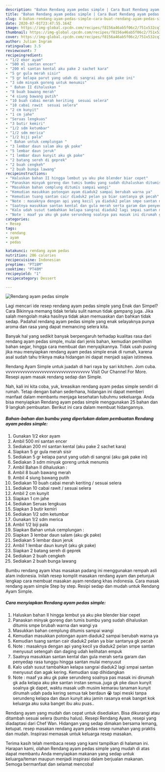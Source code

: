 ```yaml
---
description: "Bahan Rendang ayam pedas simple | Cara Buat Rendang ayam pedas simple Yang Sempurna"
title: "Bahan Rendang ayam pedas simple | Cara Buat Rendang ayam pedas simple Yang Sempurna"
slug: 4-bahan-rendang-ayam-pedas-simple-cara-buat-rendang-ayam-pedas-simple-yang-sempurna
date: 2020-07-01T23:47:55.164Z
image: https://img-global.cpcdn.com/recipes/f8156a46ab5f06c2/751x532cq70/rendang-ayam-pedas-simple-foto-resep-utama.jpg
thumbnail: https://img-global.cpcdn.com/recipes/f8156a46ab5f06c2/751x532cq70/rendang-ayam-pedas-simple-foto-resep-utama.jpg
cover: https://img-global.cpcdn.com/recipes/f8156a46ab5f06c2/751x532cq70/rendang-ayam-pedas-simple-foto-resep-utama.jpg
author: Julian Ingram
ratingvalue: 3.5
reviewcount: 7
recipeingredient:
- "1/2 ekor ayam"
- "500 ml santan encer"
- "200 ml santan kental aku pake 2 sachet kara"
- "5 gr gula merah sisir"
- "5 gr kelapa parut yang udah di sangrai aku gak pake ini"
- "3 sdm minyak goreng untuk menumis"
- " Bahan II dihaluskan "
- "8 buah bawang merah"
- "4 siung bawang putih"
- "10 buah cabai merah keriting  sesuai selera"
- "10 cabai rawit  sesuai selera"
- "2 cm kunyit"
- "1 cm jahe"
- "Seruas lengkuas"
- "3 butir kemiri"
- "1/2 sdm ketumbar"
- "1/2 sdm merica"
- "1/2 biji pala"
- " Bahan untuk cemplungan "
- "3 lembar daun salam aku gk pake"
- "5 lembar daun jeruk"
- "1 lembar daun kunyit aku gk pake"
- "2 batang sereh di geprek"
- "2 buah cengkeh"
- "2 buah bunga lawang"
recipeinstructions:
- "Haluskan bahan II hingga lembut ya aku pke blender biar cepet"
- "Panaskan minyak goreng dan tumis bumbu yang sudah dihaluskan ditumis smpe brubah warna dan wangi ya"
- "Masukkan bahan cemplung ditumis sampai wangi"
- "Kemudian masukkan potongan ayam diaduk2 sampai berubah warna ya"
- "Kemudian tuang santan cair diaduk2 pelan ya biar santanya gk pecah"
- "Note : masaknya dengan api yang kecil ya diaduk2 pelan smpe santan menyusut setengah dan daging udah kelihatan empuk"
- "Saatnya masukkan santan kental dan gula merah serta garam dan penyedap rasa tunggu hingga santan mulai menyusut"
- "Kalo udah susut tambahkan kelapa sangrai diaduk2 lagi smpai santan menyusut dan agak kering. Kemudian siap dihidangkan"
- "Note : maaf ya aku gk pake serundeng soalnya pas masak ini dirumah gk ada kelapa aku pke santan instan semua..juga gk pke daun kunyit soalnya gk dapet, waktu masak udh musim kemarau tanaman kunyit dirumah udah pada kering semua tak berdaun 😭 tapi meski tanpa serundeng kelapa dan daun kunyit aku jamin rasanya enak banget kok keluarga aku suka banget ibu aku puas.."
categories:
- Resep
tags:
- rendang
- ayam
- pedas

katakunci: rendang ayam pedas 
nutrition: 286 calories
recipecuisine: Indonesian
preptime: "PT18M"
cooktime: "PT48M"
recipeyield: "1"
recipecategory: Dessert

---
```



![Rendang ayam pedas simple](https://img-global.cpcdn.com/recipes/f8156a46ab5f06c2/751x532cq70/rendang-ayam-pedas-simple-foto-resep-utama.jpg)

Lagi mencari ide resep rendang ayam pedas simple yang Enak dan Simpel? Cara Bikinnya memang tidak terlalu sulit namun tidak gampang juga. Jika salah mengolah maka hasilnya tidak akan memuaskan dan bahkan tidak sedap. Padahal rendang ayam pedas simple yang enak selayaknya punya aroma dan rasa yang dapat memancing selera kita.

Banyak hal yang sedikit banyak berpengaruh terhadap kualitas rasa dari rendang ayam pedas simple, mulai dari jenis bahan, kemudian pemilihan bahan segar, hingga cara membuat dan menyajikannya. Tidak usah pusing jika mau menyiapkan rendang ayam pedas simple enak di rumah, karena asal sudah tahu triknya maka hidangan ini dapat menjadi sajian istimewa.

Rendang Ayam Simple untuk juadah di hari raya by sari kitchen. Jom cuba. vvvvvvvvvvvvvvvvvvvvvvvvvvvvvvvvvvv Visit Our Channel For More. Resepi ayam masak rendang sedap dan Simple.


Nah, kali ini kita coba, yuk, kreasikan rendang ayam pedas simple sendiri di rumah. Tetap dengan bahan sederhana, hidangan ini dapat memberi manfaat dalam membantu menjaga kesehatan tubuhmu sekeluarga. Anda bisa menyiapkan Rendang ayam pedas simple menggunakan 25 bahan dan 9 langkah pembuatan. Berikut ini cara dalam membuat hidangannya.

<!--inarticleads1-->

##### Bahan-bahan dan bumbu yang diperlukan dalam pembuatan Rendang ayam pedas simple:

1. Gunakan 1/2 ekor ayam
1. Ambil 500 ml santan encer
1. Sediakan 200 ml santan kental (aku pake 2 sachet kara)
1. Siapkan 5 gr gula merah sisir
1. Sediakan 5 gr kelapa parut yang udah di sangrai (aku gak pake ini)
1. Sediakan 3 sdm minyak goreng untuk menumis
1. Ambil  Bahan II dihaluskan :
1. Ambil 8 buah bawang merah
1. Ambil 4 siung bawang putih
1. Sediakan 10 buah cabai merah keriting / sesuai selera
1. Sediakan 10 cabai rawit / sesuai selera
1. Ambil 2 cm kunyit
1. Siapkan 1 cm jahe
1. Sediakan Seruas lengkuas
1. Siapkan 3 butir kemiri
1. Sediakan 1/2 sdm ketumbar
1. Gunakan 1/2 sdm merica
1. Ambil 1/2 biji pala
1. Siapkan  Bahan untuk cemplungan :
1. Siapkan 3 lembar daun salam (aku gk pake)
1. Sediakan 5 lembar daun jeruk
1. Ambil 1 lembar daun kunyit (aku gk pake)
1. Siapkan 2 batang sereh di geprek
1. Sediakan 2 buah cengkeh
1. Sediakan 2 buah bunga lawang


Bumbu rendang ayam khas masakan padang ini menggunakan rempah asli alam indonesia. Inilah resep komplit masakan rendang ayam dan petunjuk lengkap cara membuat masakan ayam rendang khas indonesia. Cara masak rendang ayam simple Step by step. Resipi sedap dan mudah untuk Rendang Ayam Simple. 

<!--inarticleads2-->

##### Cara menyiapkan Rendang ayam pedas simple:

1. Haluskan bahan II hingga lembut ya aku pke blender biar cepet
1. Panaskan minyak goreng dan tumis bumbu yang sudah dihaluskan ditumis smpe brubah warna dan wangi ya
1. Masukkan bahan cemplung ditumis sampai wangi
1. Kemudian masukkan potongan ayam diaduk2 sampai berubah warna ya
1. Kemudian tuang santan cair diaduk2 pelan ya biar santanya gk pecah
1. Note : masaknya dengan api yang kecil ya diaduk2 pelan smpe santan menyusut setengah dan daging udah kelihatan empuk
1. Saatnya masukkan santan kental dan gula merah serta garam dan penyedap rasa tunggu hingga santan mulai menyusut
1. Kalo udah susut tambahkan kelapa sangrai diaduk2 lagi smpai santan menyusut dan agak kering. Kemudian siap dihidangkan
1. Note : maaf ya aku gk pake serundeng soalnya pas masak ini dirumah gk ada kelapa aku pke santan instan semua..juga gk pke daun kunyit soalnya gk dapet, waktu masak udh musim kemarau tanaman kunyit dirumah udah pada kering semua tak berdaun 😭 tapi meski tanpa serundeng kelapa dan daun kunyit aku jamin rasanya enak banget kok keluarga aku suka banget ibu aku puas..


Rendang ayam yang mudah dan cepat untuk disediakan. Bisa dikurangi atau ditambah sesuai selera (bumbu halus). Resepi Rendang Ayam, resepi yang diadaptasi dari Chef Wan. Hidangan yang sedap dimakan bersama lemang, ketupat. resep masakan rendang ayam pedas resep rumahan yang praktis dan mudah. Inspirasi memasak untuk keluarga resep masakan. 

Terima kasih telah membaca resep yang kami tampilkan di halaman ini. Harapan kami, olahan Rendang ayam pedas simple yang mudah di atas dapat membantu Anda menyiapkan makanan yang sedap untuk keluarga/teman maupun menjadi inspirasi dalam berjualan makanan. Semoga bermanfaat dan selamat mencoba!
